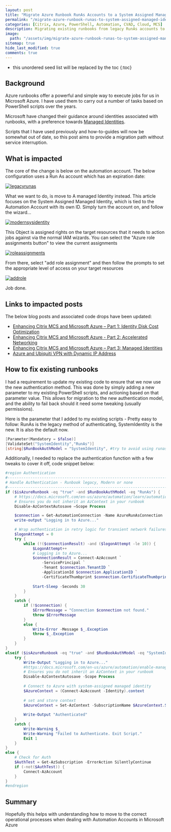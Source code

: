 ```yaml
---
layout: post
title: "Migrate Azure Runbook RunAs Accounts to a System Assigned Managed Identity"
permalink: "/migrate-azure-runbook-runas-to-system-assigned-managed-identity/"
categories: [Citrix, Azure, PowerShell, Automation, CVAD, Cloud, MCS]
description: Migrating existing runbooks from legacy RunAs accounts to System Assigned-Managed Identities
image:
  path: "/assets/img/migrate-azure-runbook-runas-to-system-assigned-managed-identity/titleimage.png"
sitemap: true
hide_last_modified: true
comments: true
---
```


-  this unordered seed list will be replaced by the toc
{:toc}

## Background

Azure runbooks offer a powerful and simple way to execute jobs for us in Microsoft Azure. I have used them to carry out a number of tasks based on PowerShell scripts over the years.

Microsoft have changed their guidance around identities associated with runbooks, with a preference towards [Managed Identities](https://docs.microsoft.com/en-us/azure/active-directory/managed-identities-azure-resources/overview).

Scripts that I have used previously and how-to-guides will now be somewhat out of date, so this post aims to provide a migration path without service interruption.

## What is impacted

The core of the change is below on the automation account. The below configuration uses a Run As account which has an expiration date:

[![legacyrunas]({{site.baseurl}}/assets/img/migrate-azure-runbook-runas-to-system-assigned-managed-identity/legacyrunas.png)]({{site.baseurl}}/assets/img/migrate-azure-runbook-runas-to-system-assigned-managed-identity/legacyrunas.png)

What we want to do, is move to A managed Identity instead. This article focuses on the System Assigned Managed Identity, which is tied to the Automation Account with its own ID. Simply turn the account on, and follow the wizard...

[![modernsysidentity]({{site.baseurl}}/assets/img/migrate-azure-runbook-runas-to-system-assigned-managed-identity/modernsysidentity.png)]({{site.baseurl}}/assets/img/migrate-azure-runbook-runas-to-system-assigned-managed-identity/modernsysidentity.png)

This Object is assigned rights on the target resources that it needs to action jobs against via the normal IAM wizards. You can select the "Azure role assignments button" to view the current assignments

[![roleassignments]({{site.baseurl}}/assets/img/migrate-azure-runbook-runas-to-system-assigned-managed-identity/roleassignments.png)]({{site.baseurl}}/assets/img/migrate-azure-runbook-runas-to-system-assigned-managed-identity/roleassignments.png)

From there, select "add role assignment" and then follow the prompts to set the appropriate level of access on your target resources

[![addrole]({{site.baseurl}}/assets/img/migrate-azure-runbook-runas-to-system-assigned-managed-identity/addrole.png)]({{site.baseurl}}/assets/img/migrate-azure-runbook-runas-to-system-assigned-managed-identity/addrole.png)

Job done.

## Links to impacted posts

The below blog posts and associated code drops have been updated:

-  [Enhancing Citrix MCS and Microsoft Azure – Part 1: Identity Disk Cost Optimization](https://jkindon.com/enhancing-citrix-mcs-and-microsoft-azure-part-1-identity-disk-cost-optimization/)
-  [Enhancing Citrix MCS and Microsoft Azure - Part 2: Accelerated Networking](https://jkindon.com/enhancing-citrix-mcs-and-microsoft-azure-part-2-accelerated-networking/)
-  [Enhancing Citrix MCS and Microsoft Azure – Part 3: Managed Identities](https://jkindon.com/enhancing-citrix-mcs-and-microsoft-azure-part-3-managed-identities/)
-  [Azure and Ubiquiti VPN with Dynamic IP Address](https://jkindon.com/azure-and-ubiquiti-vpn-with-dynamic-ip-address/)

## How to fix existing runbooks

I had a requirement to update my existing code to ensure that we now use the new authentication method. This was done by simply adding a new parameter to my existing PowerShell scripts, and actioning based on that parameter value. This allows for migration to the new authentication model, and the ability to fail back should it need some tweaking (usually permissions).

Here is the parameter that I added to my existing scripts - Pretty easy to follow: RunAs is the legacy method of authenticating, SystemIdentity is the new. It is also the default now.

```powershell
[Parameter(Mandatory = $false)]
[ValidateSet("SystemIdentity","RunAs")]
[string]$RunBookAuthModel = "SystemIdentity", #try to avoid using runas accounts as per Microsoft updated guidance. Use a system assigned managed identity instead
```

Additionally, I needed to replace the authentication function with a few tweaks to cover it off, code snippet below:

```powershell
#region Authentication
#----------------------------------------------------------------------------
# Handle Authentication - Runbook legacy, Modern or none
#----------------------------------------------------------------------------
if ($isAzureRunbook -eq "true" -and $RunBookAuthModel -eq "RunAs") {
    # https://docs.microsoft.com/en-us/azure/automation/learn/automation-tutorial-runbook-textual-powershell#step-5---add-authentication-to-manage-azure-resources
    # Ensures you do not inherit an AzContext in your runbook
    Disable-AzContextAutosave –Scope Process

    $connection = Get-AutomationConnection -Name AzureRunAsConnection
    write-output "Logging in to Azure..."

    # Wrap authentication in retry logic for transient network failures
    $logonAttempt = 0
    try {
        while (!($connectionResult) -and ($logonAttempt -le 10)) {
            $LogonAttempt++
            # Logging in to Azure...
            $connectionResult = Connect-AzAccount `
                -ServicePrincipal `
                -Tenant $connection.TenantID `
                -ApplicationId $connection.ApplicationID `
                -CertificateThumbprint $connection.CertificateThumbprint
    
            Start-Sleep -Seconds 30
        }    
    }
    catch {
        if (!$connection) {
            $ErrorMessage = "Connection $connection not found."
            throw $ErrorMessage
        }
        else {
            Write-Error -Message $_.Exception
            throw $_.Exception
        }
    }  
}
elseif ($isAzureRunbook -eq "true" -and $RunBookAuthModel -eq "SystemIdentity") {
    try {
        Write-Output "Logging in to Azure..."
        #https://docs.microsoft.com/en-us/azure/automation/enable-managed-identity-for-automation#authenticate-access-with-system-assigned-managed-identity
        # Ensures you do not inherit an AzContext in your runbook
        Disable-AzContextAutosave -Scope Process
    
        # Connect to Azure with system-assigned managed identity
        $AzureContext = (Connect-AzAccount -Identity).context
    
        # set and store context
        $AzureContext = Set-AzContext -SubscriptionName $AzureContext.Subscription -DefaultProfile $AzureContext -ErrorAction Stop
    
        Write-Output "Authenticated"
    }
    catch {
        Write-Warning $_
        Write-Warning "Failed to Authenticate. Exit Script."
        Exit 1
    }
}
else {
    # Check for Auth 
    $AuthTest = Get-AzSubscription -ErrorAction SilentlyContinue
    if (-not($AuthTest)) {
        Connect-AzAccount
    }
}
#endregion
```

## Summary

Hopefully this helps with understanding how to move to the correct operational processes when dealing with Automation Accounts in Microsoft Azure